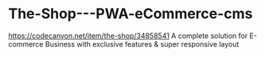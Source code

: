 # The-Shop---PWA-eCommerce-cms

https://codecanyon.net/item/the-shop/34858541
A complete solution for E-commerce Business with exclusive features & super responsive layout
